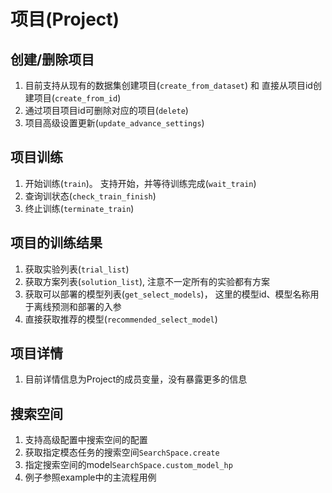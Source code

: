 # 项目(Project)
## 创建/删除项目
1. 目前支持从现有的数据集创建项目(`create_from_dataset`) 和 直接从项目id创建项目(`create_from_id`)
2. 通过项目项目id可删除对应的项目(`delete`)
3. 项目高级设置更新(`update_advance_settings`)

## 项目训练
1. 开始训练(`train`)。 支持开始，并等待训练完成(`wait_train`)
2. 查询训状态(`check_train_finish`)
3. 终止训练(`terminate_train`)

## 项目的训练结果
1. 获取实验列表(`trial_list`)
2. 获取方案列表(`solution_list`), 注意不一定所有的实验都有方案
3. 获取可以部署的模型列表(`get_select_models`)， 这里的模型id、模型名称用于离线预测和部署的入参
4. 直接获取推荐的模型(`recommended_select_model`)

## 项目详情
1. 目前详情信息为Project的成员变量，没有暴露更多的信息

## 搜索空间
1. 支持高级配置中搜索空间的配置
2. 获取指定模态任务的搜索空间`SearchSpace.create`
3. 指定搜索空间的model`SearchSpace.custom_model_hp`
4. 例子参照example中的主流程用例